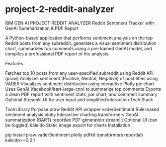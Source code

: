 # project-2-reddit-analyzer
IBM GEN AI PROJECT REDDIT ANALYZER
Reddit Sentiment Tracker with GenAI Summarization & PDF Report

A Python-based application that performs sentiment analysis on the top Reddit posts from any subreddit, generates a visual sentiment distribution chart, summarizes top comments using a pre-trained GenAI model, and compiles a professional PDF report of the analysis.

Features

Fetches top 10 posts from any user-specified subreddit using Reddit API (praw)
Analyzes sentiment (Positive, Neutral, Negative) of post titles using VADER
Visualizes sentiment distribution using interactive Plotly pie chart
Uses GenAI (facebook/bart-large-cnn) to summarize top comments
Exports a clean PDF report with sentiment stats, pie chart, and comment summary
Optional Streamlit UI for user input and simplified interaction
Tech Stack

Tool/Library	Purpose
praw	Reddit API wrapper
vaderSentiment	Rule-based sentiment analysis
plotly	Interactive charting
transformers	GenAI summarization (BART)
reportlab	PDF generation
streamlit	Optional UI (can be toggled)
kaleido	Static image export for charts
Installation

pip install praw vaderSentiment plotly pdfkit transformers reportlab kaleido==0.2.1
